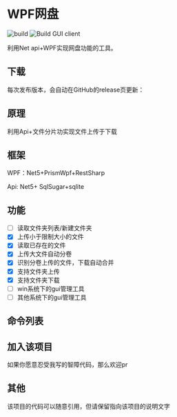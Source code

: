 # WPF网盘

![build](https://github.com/chenxuuu/Mail-Box-Net-Disk/workflows/build/badge.svg)
![Build GUI client](https://github.com/chenxuuu/Mail-Box-Net-Disk/workflows/Build%20GUI%20client/badge.svg)

利用Net api+WPF实现网盘功能的工具。
## 下载

每次发布版本，会自动在GitHub的release页更新：

## 原理
利用Api+文件分片功实现文件上传于下载
## 框架
WPF：Net5+PrismWpf+RestSharp

Api: Net5+ SqlSugar+sqlite

## 功能

- [ ] 读取文件夹列表/新建文件夹
- [x] 上传小于限制大小的文件
- [x] 读取已存在的文件
- [x] 上传大文件自动分卷
- [x] 识别分卷上传的文件，下载自动合并
- [x] 支持文件夹上传
- [x] 支持文件夹下载
- [ ] win系统下的gui管理工具
- [ ] 其他系统下的gui管理工具

## 命令列表


## 加入该项目

如果你愿意忍受我写的智障代码，那么欢迎pr

## 其他

该项目的代码可以随意引用，但请保留指向该项目的说明文字
